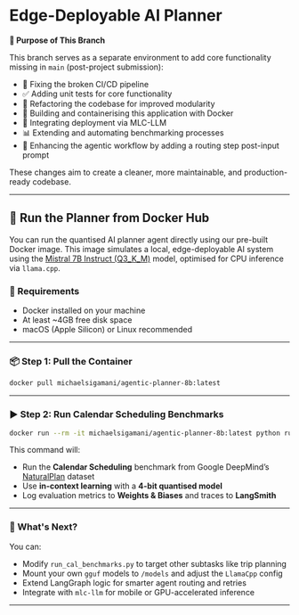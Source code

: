 # Edge-Deployable AI Planner

**📌 Purpose of This Branch**

This branch serves as a separate environment to add core functionality missing in `main` (post-project submission):

- 🔧 Fixing the broken CI/CD pipeline  
- ✅ Adding unit tests for core functionality  
- 🧹 Refactoring the codebase for improved modularity  
- 🐳 Building and containerising this application with Docker  
- 🚀 Integrating deployment via MLC-LLM  
- 📊 Extending and automating benchmarking processes  
- 🧠 Enhancing the agentic workflow by adding a routing step post-input prompt  

These changes aim to create a cleaner, more maintainable, and production-ready codebase.

---

## 🐳 Run the Planner from Docker Hub

You can run the quantised AI planner agent directly using our pre-built Docker image. This image simulates a local, edge-deployable AI system using the [Mistral 7B Instruct (Q3_K_M)](https://huggingface.co/TheBloke/Mistral-7B-Instruct-v0.2-GGUF/resolve/main/mistral-7b-instruct-v0.2.Q3_K_M.gguf) model, optimised for CPU inference via `llama.cpp`.

### 🔧 Requirements

- Docker installed on your machine
- At least ~4GB free disk space
- macOS (Apple Silicon) or Linux recommended

---

### 📦 Step 1: Pull the Container

```bash
docker pull michaelsigamani/agentic-planner-8b:latest
```

---

### ▶️ Step 2: Run Calendar Scheduling Benchmarks

```bash
docker run --rm -it michaelsigamani/agentic-planner-8b:latest python run_cal_benchmarks.py
```

This command will:

- Run the **Calendar Scheduling** benchmark from Google DeepMind’s [NaturalPlan](https://arxiv.org/pdf/2406.04520) dataset
- Use **in-context learning** with a **4-bit quantised model**
- Log evaluation metrics to **Weights & Biases** and traces to **LangSmith**

---

### 🔁 What's Next?

You can:

- Modify `run_cal_benchmarks.py` to target other subtasks like trip planning
- Mount your own `gguf` models to `/models` and adjust the `LlamaCpp` config
- Extend LangGraph logic for smarter agent routing and retries
- Integrate with `mlc-llm` for mobile or GPU-accelerated inference

---
